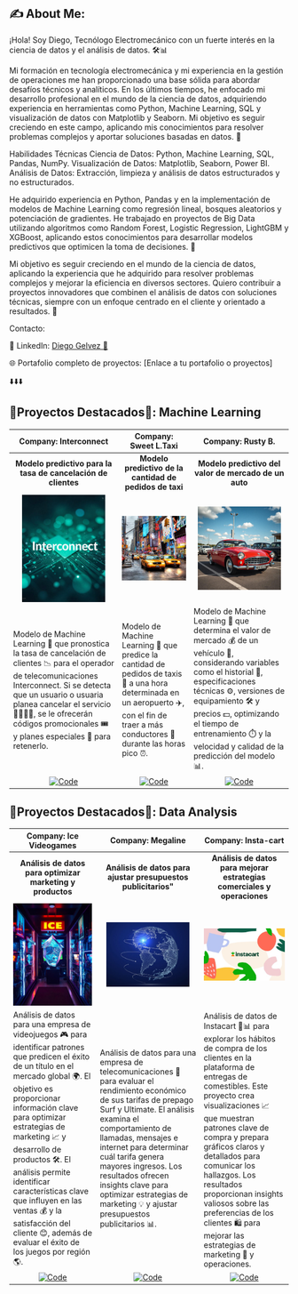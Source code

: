 ## ✍️ About Me:
¡Hola! Soy Diego, Tecnólogo Electromecánico con un fuerte interés en la ciencia de datos y el análisis de datos. 🛠️📊

Mi formación en tecnología electromecánica y mi experiencia en la gestión de operaciones me han proporcionado una base sólida para abordar desafíos técnicos y analíticos. En los últimos tiempos, he enfocado mi desarrollo profesional en el mundo de la ciencia de datos, adquiriendo experiencia en herramientas como Python, Machine Learning, SQL y visualización de datos con Matplotlib y Seaborn. Mi objetivo es seguir creciendo en este campo, aplicando mis conocimientos para resolver problemas complejos y aportar soluciones basadas en datos. 🌟

Habilidades Técnicas
Ciencia de Datos: Python, Machine Learning, SQL, Pandas, NumPy.
Visualización de Datos: Matplotlib, Seaborn, Power BI.
Análisis de Datos: Extracción, limpieza y análisis de datos estructurados y no estructurados.

He adquirido experiencia en Python, Pandas y en la implementación de modelos de Machine Learning como regresión lineal, bosques aleatorios y potenciación de gradientes. He trabajado en proyectos de Big Data utilizando algoritmos como Random Forest, Logistic Regression, LightGBM y XGBoost, aplicando estos conocimientos para desarrollar modelos predictivos que optimicen la toma de decisiones. 🚀

Mi objetivo es seguir creciendo en el mundo de la ciencia de datos, aplicando la experiencia que he adquirido para resolver problemas complejos y mejorar la eficiencia en diversos sectores. Quiero contribuir a proyectos innovadores que combinen el análisis de datos con soluciones técnicas, siempre con un enfoque centrado en el cliente y orientado a resultados. 🚀

Contacto:

💼 LinkedIn: [Diego Gelvez 🔗](https://www.linkedin.com/in/diego-gelvez-811b57271/) 

🌐 Portafolio completo de proyectos: [Enlace a tu portafolio o proyectos]

⬇️⬇️⬇️

## 🌟Proyectos Destacados🌟: Machine Learning

| **Company: Interconnect** | **Company: Sweet L.Taxi** | **Company: Rusty B.** |  
|--------------|--------------|--------------|  
| <div align="center">**Modelo predictivo para la tasa de cancelación de clientes**</div> | <div align="center">**Modelo predictivo de la cantidad de pedidos de taxi**</div> | <div align="center">**Modelo predictivo del valor de mercado de un auto**</div> |  
| <div align="center"><img src="https://github.com/digel1010/files/blob/main/Interconnect.jpg" width="150" /></div> | <div align="center"><img src="https://github.com/digel1010/files/blob/main/swift%20lift.jpg" width="150" /></div> | <div align="center"><img src="https://github.com/digel1010/files/blob/main/rusty%20bargain.jpg" width="150" /></div> |  
| Modelo de Machine Learning 🤖 que pronostica la tasa de cancelación de clientes 📉 para el operador de telecomunicaciones Interconnect. Si se detecta que un usuario o usuaria planea cancelar el servicio 🏃‍♂️🏃‍♀️, se le ofrecerán códigos promocionales 🎟️ y planes especiales 🌟 para retenerlo. | Modelo de Machine Learning 🤖 que predice la cantidad de pedidos de taxis 🚖 a una hora determinada en un aeropuerto ✈️, con el fin de traer a más conductores 🚗 durante las horas pico ⏰. | Modelo de Machine Learning 🤖 que determina el valor de mercado 💰 de un vehículo 🚗, considerando variables como el historial 📝, especificaciones técnicas ⚙️, versiones de equipamiento 🛠️ y precios 💵, optimizando el tiempo de entrenamiento ⏱️ y la velocidad y calidad de la predicción del modelo 📊. |  
| <div align="center"><a href="https://github.com/digel1010/Interconnect/blob/main/interconnect%20project.ipynb"><img src="https://img.shields.io/badge/-CODE-blue" width="50" alt="Code" /></a></div> | <div align="center"><a href="https://github.com/digel1010/prediccion-de-pedidos-de-taxis/blob/main/sweet.ipynb"><img src="https://img.shields.io/badge/-CODE-blue" width="50" alt="Code" /></a></div> | <div align="center"><a href="https://github.com/digel1010/prediccion-precio-de-autos-usados/blob/main/rusty.ipynb"><img src="https://img.shields.io/badge/-CODE-blue" width="50" alt="Code" /></a></div> |  




## 🌟Proyectos Destacados🌟: Data Analysis

| **Company: Ice Videogames** | **Company: Megaline** | **Company: Insta-cart** |  
|--------------|--------------|--------------|  
| <div align="center">**Análisis de datos para optimizar marketing y productos**</div> |  <div align="center">**Análisis de datos para ajustar presupuestos publicitarios"**</div> |  <div align="center">**Análisis de datos para mejorar estrategias comerciales y operaciones**</div>  |  
| <div align="center"><img src="https://github.com/digel1010/files/blob/main/Ice.jpg" width="150" /></div> | <div align="center"><img src="https://github.com/digel1010/files/blob/main/megaline.jpg" width="150" /></div> | <div align="center"><img src="https://github.com/digel1010/files/blob/main/instacart.jpg" width="150" /></div> |  
| Análisis de datos para una empresa de videojuegos 🎮 para identificar patrones que predicen el éxito de un título en el mercado global 🌍. El objetivo es proporcionar información clave para optimizar estrategias de marketing 📈 y desarrollo de productos 🛠️. El análisis permite identificar características clave que influyen en las ventas 💰 y la satisfacción del cliente 😊, además de evaluar el éxito de los juegos por región 🌎. | Análisis de datos para una empresa de telecomunicaciones 📱 para evaluar el rendimiento económico de sus tarifas de prepago Surf y Ultimate. El análisis examina el comportamiento de llamadas, mensajes e internet para determinar cuál tarifa genera mayores ingresos. Los resultados ofrecen insights clave para optimizar estrategias de marketing 💡 y ajustar presupuestos publicitarios 📊. | Análisis de datos de Instacart 🛒📊 para explorar los hábitos de compra de los clientes en la plataforma de entregas de comestibles. Este proyecto crea visualizaciones 📈 que muestran patrones clave de compra y prepara gráficos claros y detallados para comunicar los hallazgos. Los resultados proporcionan insights valiosos sobre las preferencias de los clientes 🛍️ para mejorar las estrategias de marketing 📣 y operaciones. |  
| <div align="center"><a href="https://github.com/digel1010/TT-projects/blob/main/7%20da%20ice.ipynb"><img src="https://img.shields.io/badge/-CODE-blue" width="50" alt="Code" /></a></div> | <div align="center"><a href="https://github.com/digel1010/TT-projects/blob/main/5%20da%20mega.ipynb"><img src="https://img.shields.io/badge/-CODE-blue" width="50" alt="Code" /></a></div> | <div align="center"><a href="https://github.com/digel1010/TT-projects/blob/main/4%20da%20insta.ipynb"><img src="https://img.shields.io/badge/-CODE-blue" width="50" alt="Code" /></a></div> |  
